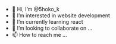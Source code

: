 - 👋 Hi, I’m @5hoko_k
- 👀 I’m interested in website development
- 🌱 I’m currently learning react
- 💞️ I’m looking to collaborate on ...
- 📫 How to reach me ...

<!---
5hoko_k/5hoko_k is a ✨ special ✨ repository because its `README.md` (this file) appears on your GitHub profile.
You can click the Preview link to take a look at your changes.
--->
